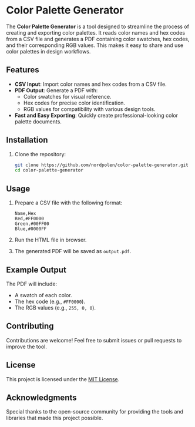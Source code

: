 # Color Palette Generator

The **Color Palette Generator** is a tool designed to streamline the process of creating and exporting color palettes. It reads color names and hex codes from a CSV file and generates a PDF containing color swatches, hex codes, and their corresponding RGB values. This makes it easy to share and use color palettes in design workflows.

## Features

- **CSV Input**: Import color names and hex codes from a CSV file.
- **PDF Output**: Generate a PDF with:
    - Color swatches for visual reference.
    - Hex codes for precise color identification.
    - RGB values for compatibility with various design tools.
- **Fast and Easy Exporting**: Quickly create professional-looking color palette documents.

## Installation

1. Clone the repository:
     ```bash
     git clone https://github.com/nordpolen/color-palette-generator.git
     cd color-palette-generator
     ```

## Usage

1. Prepare a CSV file with the following format:
     ```csv
     Name,Hex
     Red,#FF0000
     Green,#00FF00
     Blue,#0000FF
     ```

2. Run the HTML file in browser.

3. The generated PDF will be saved as `output.pdf`.

## Example Output

The PDF will include:
- A swatch of each color.
- The hex code (e.g., `#FF0000`).
- The RGB values (e.g., `255, 0, 0`).

## Contributing

Contributions are welcome! Feel free to submit issues or pull requests to improve the tool.

## License

This project is licensed under the [MIT License](LICENSE).

## Acknowledgments

Special thanks to the open-source community for providing the tools and libraries that made this project possible.